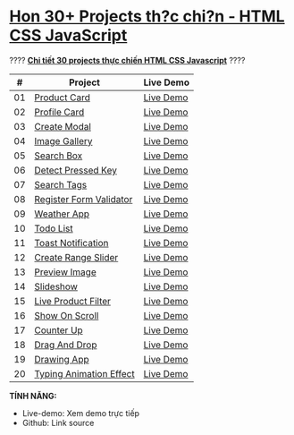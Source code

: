 # [Hon 30+ Projects th?c chi?n - HTML CSS JavaScript](https://www.nodemy.vn/projects-html-css-js)

???? **[Chi tiết 30 projects thực chiến HTML CSS Javascript](https://www.nodemy.vn/projects-html-css-js)** ????

|  #  | Project     | Live Demo |
| :-: | --- | ---- |
| 01  | [Product Card](https://github.com/viettrungIT3/30DAY-30Projects/tree/main/Pro1_Product_Card)    | [Live Demo](https://viettrungit3.github.io/30DAY-30Projects/Pro1_Product_Card/)     |
| 02  | [Profile Card](https://github.com/viettrungIT3/30DAY-30Projects/tree/main/Pro2_Profile_Card)    | [Live Demo](https://viettrungit3.github.io/30DAY-30Projects/Pro2_Profile_Card/)     |
| 03  | [Create Modal](https://github.com/viettrungIT3/30DAY-30Projects/tree/main/Pro3_Create_Modal)    | [Live Demo](https://viettrungit3.github.io/30DAY-30Projects/Pro3_Create_Modal/)     |
| 04  | [Image Gallery](https://github.com/viettrungIT3/30DAY-30Projects/tree/main/Pro4_Image_Gallery)   | [Live Demo](https://viettrungit3.github.io/30DAY-30Projects/Pro4_Image_Gallery/)     |
| 05  | [Search Box]()      | [Live Demo]()     |
| 06  | [Detect Pressed Key]()      | [Live Demo]()      |
| 07  | [Search Tags]()     | [Live Demo]()     |
| 08  | [Register Form Validator]() | [Live Demo]() |
| 09  | [Weather App]()     | [Live Demo]()     |
| 10  | [Todo List]()       | [Live Demo]()     |
| 11  | [Toast Notification]()      | [Live Demo]()     |
| 12  | [Create Range Slider]()         | [Live Demo]()     |
| 13  | [Preview Image]()       | [Live Demo]()     |
| 14  | [Slideshow]()        | [Live Demo]()     |
| 15  | [Live Product Filter]()         | [Live Demo]()     |
| 16  | [Show On Scroll]()      | [Live Demo]()     |
| 17  | [Counter Up]()      | [Live Demo]()     |
| 18  | [Drag And Drop]()       | [Live Demo]()     |
| 19  | [Drawing App]()     | [Live Demo]()     |
| 20  | [Typing Animation Effect]()     | [Live Demo]()     |


**TÍNH NĂNG:**

- Live-demo: Xem demo trực tiếp
- Github: Link source
